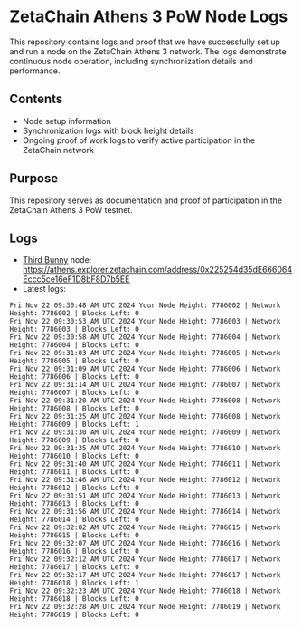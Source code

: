 # ZetaChain Athens 3 PoW Node Logs
This repository contains logs and proof that we have successfully set up and run a node on the ZetaChain Athens 3 network. The logs demonstrate continuous node operation, including synchronization details and performance.

## Contents
- Node setup information
- Synchronization logs with block height details
- Ongoing proof of work logs to verify active participation in the ZetaChain network

## Purpose
This repository serves as documentation and proof of participation in the ZetaChain Athens 3 PoW testnet.

## Logs

- [Third Bunny](https://thirdbunny.xyz/) node: https://athens.explorer.zetachain.com/address/0x225254d35dE666064Eccc5ce16eF1D8bF8D7b5EE
- Latest logs:
```
Fri Nov 22 09:30:48 AM UTC 2024 Your Node Height: 7786002 | Network Height: 7786002 | Blocks Left: 0
Fri Nov 22 09:30:53 AM UTC 2024 Your Node Height: 7786003 | Network Height: 7786003 | Blocks Left: 0
Fri Nov 22 09:30:58 AM UTC 2024 Your Node Height: 7786004 | Network Height: 7786004 | Blocks Left: 0
Fri Nov 22 09:31:03 AM UTC 2024 Your Node Height: 7786005 | Network Height: 7786005 | Blocks Left: 0
Fri Nov 22 09:31:09 AM UTC 2024 Your Node Height: 7786006 | Network Height: 7786006 | Blocks Left: 0
Fri Nov 22 09:31:14 AM UTC 2024 Your Node Height: 7786007 | Network Height: 7786007 | Blocks Left: 0
Fri Nov 22 09:31:20 AM UTC 2024 Your Node Height: 7786008 | Network Height: 7786008 | Blocks Left: 0
Fri Nov 22 09:31:25 AM UTC 2024 Your Node Height: 7786008 | Network Height: 7786009 | Blocks Left: 1
Fri Nov 22 09:31:30 AM UTC 2024 Your Node Height: 7786009 | Network Height: 7786009 | Blocks Left: 0
Fri Nov 22 09:31:35 AM UTC 2024 Your Node Height: 7786010 | Network Height: 7786010 | Blocks Left: 0
Fri Nov 22 09:31:40 AM UTC 2024 Your Node Height: 7786011 | Network Height: 7786011 | Blocks Left: 0
Fri Nov 22 09:31:46 AM UTC 2024 Your Node Height: 7786012 | Network Height: 7786012 | Blocks Left: 0
Fri Nov 22 09:31:51 AM UTC 2024 Your Node Height: 7786013 | Network Height: 7786013 | Blocks Left: 0
Fri Nov 22 09:31:56 AM UTC 2024 Your Node Height: 7786014 | Network Height: 7786014 | Blocks Left: 0
Fri Nov 22 09:32:02 AM UTC 2024 Your Node Height: 7786015 | Network Height: 7786015 | Blocks Left: 0
Fri Nov 22 09:32:07 AM UTC 2024 Your Node Height: 7786016 | Network Height: 7786016 | Blocks Left: 0
Fri Nov 22 09:32:12 AM UTC 2024 Your Node Height: 7786017 | Network Height: 7786017 | Blocks Left: 0
Fri Nov 22 09:32:17 AM UTC 2024 Your Node Height: 7786017 | Network Height: 7786018 | Blocks Left: 1
Fri Nov 22 09:32:23 AM UTC 2024 Your Node Height: 7786018 | Network Height: 7786018 | Blocks Left: 0
Fri Nov 22 09:32:28 AM UTC 2024 Your Node Height: 7786019 | Network Height: 7786019 | Blocks Left: 0
```

